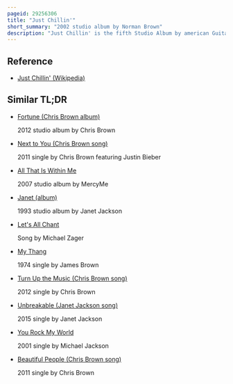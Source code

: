 ```yaml
---
pageid: 29256306
title: "Just Chillin'"
short_summary: "2002 studio album by Norman Brown"
description: "Just Chillin' is the fifth Studio Album by american Guitarist and Singer Norman Brown, released in July 2002 through Warner Bros. Records. The Album was produced by Paul Brown and features guest vocal Performances by Debi Nova Michael Mcdonald Chant Moore and Miki Howard. Guest Instrumentalists include Rick Braun, percussionists Lenny Castro and Paulinho Da Costa, Jerry Hey, Pino Palladino on Bass, James Poyser, and Bill Reichenbach Jr. on trombone. The Album contains six Tracks written or co-written by Brown, a cover Version of Janet Jackson's 'Let's Wait Awhile' and three additional Songs."
---
```


## Reference

- [Just Chillin' (Wikipedia)](https://en.wikipedia.org/?curid=29256306)

## Similar TL;DR

- [Fortune (Chris Brown album)](/tldr/en/fortune-chris-brown-album)

  2012 studio album by Chris Brown

- [Next to You (Chris Brown song)](/tldr/en/next-to-you-chris-brown-song)

  2011 single by Chris Brown featuring Justin Bieber

- [All That Is Within Me](/tldr/en/all-that-is-within-me)

  2007 studio album by MercyMe

- [Janet (album)](/tldr/en/janet-album)

  1993 studio album by Janet Jackson

- [Let's All Chant](/tldr/en/lets-all-chant)

  Song by Michael Zager

- [My Thang](/tldr/en/my-thang)

  1974 single by James Brown

- [Turn Up the Music (Chris Brown song)](/tldr/en/turn-up-the-music-chris-brown-song)

  2012 single by Chris Brown

- [Unbreakable (Janet Jackson song)](/tldr/en/unbreakable-janet-jackson-song)

  2015 single by Janet Jackson

- [You Rock My World](/tldr/en/you-rock-my-world)

  2001 single by Michael Jackson

- [Beautiful People (Chris Brown song)](/tldr/en/beautiful-people-chris-brown-song)

  2011 single by Chris Brown
